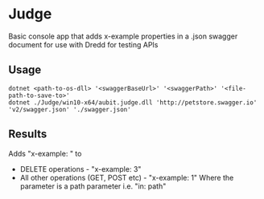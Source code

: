 # Judge #

Basic console app that adds x-example properties in a .json swagger document for use with Dredd for testing APIs

## Usage ##

```
dotnet <path-to-os-dll> '<swaggerBaseUrl>' '<swaggerPath>' '<file-path-to-save-to>'
dotnet ./Judge/win10-x64/aubit.judge.dll 'http://petstore.swagger.io' 'v2/swagger.json' './swagger.json'
```

## Results ##

Adds "x-example: <id>" to
* DELETE operations - "x-example: 3"
* All other operations (GET, POST etc) - "x-example: 1"
Where the parameter is a path parameter i.e. "in: path"
